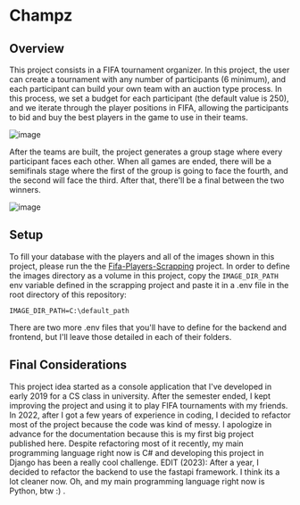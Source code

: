 # Champz
## Overview
This project consists in a FIFA tournament organizer. In this project, the user can create a tournament with any number of participants (6 minimum), and each participant can build your own team with an auction type process. In this process, we set a budget for each participant (the default value is 250), and we iterate through the player positions in FIFA, allowing the participants to bid and buy the best players in the game to use in their teams. 

![image](https://github.com/caiomelo22/Champz/assets/49076270/333ef0d2-7ff5-4cbc-9cac-787c3eebecc2)

After the teams are built, the project generates a group stage where every participant faces each other. When all games are ended, there will be a semifinals stage where the first of the group is going to face the fourth, and the second will face the third. After that, there'll be a final between the two winners.

![image](https://github.com/caiomelo22/Champz/assets/49076270/83a041d5-ae32-4bcd-903e-5162df4bf4e2)

## Setup
To fill your database with the players and all of the images shown in this project, please run the the [Fifa-Players-Scrapping](https://github.com/caiomelo22/Fifa-Players-Scrapping) project. In order to define the images directory as a volume in this project, copy the `IMAGE_DIR_PATH` env variable defined in the scrapping project and paste it in a .env file in the root directory of this repository:
```
IMAGE_DIR_PATH=C:\default_path
```
There are two more .env files that you'll have to define for the backend and frontend, but I'll leave those detailed in each of their folders.

## Final Considerations
This project idea started as a console application that I've developed in early 2019 for a CS class in university. After the semester ended, I kept improving the project and using it to play FIFA tournaments with my friends. In 2022, after I got a few years of experience in coding, I decided to refactor most of the project because the code was kind of messy. I apologize in advance for the documentation because this is my first big project published here. Despite refactoring most of it recently, my main programming language right now is C# and developing this project in Django has been a really cool challenge.
EDIT (2023): After a year, I decided to refactor the backend to use the fastapi framework. I think its a lot cleaner now. Oh, and my main programming language right now is Python, btw :) .
